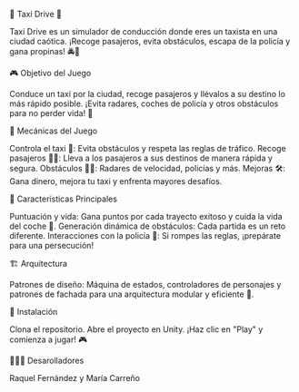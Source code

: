 🚖 Taxi Drive 🚖

Taxi Drive es un simulador de conducción donde eres un taxista en una ciudad caótica. ¡Recoge pasajeros, evita obstáculos, escapa de la policía y gana propinas! 🚔💨

🎮 Objetivo del Juego

Conduce un taxi por la ciudad, recoge pasajeros y llévalos a su destino lo más rápido posible. ¡Evita radares, coches de policía y otros obstáculos para no perder vida! 🛑

🔧 Mecánicas del Juego

Controla el taxi 🚗: Evita obstáculos y respeta las reglas de tráfico.
Recoge pasajeros 🧑‍🦱: Lleva a los pasajeros a sus destinos de manera rápida y segura.
Obstáculos 👮🏼: Radares de velocidad, policías y más.
Mejoras 🛠️: Gana dinero, mejora tu taxi y enfrenta mayores desafíos.

🧩 Características Principales

Puntuación y vida: Gana puntos por cada trayecto exitoso y cuida la vida del coche 🏥.
Generación dinámica de obstáculos: Cada partida es un reto diferente.
Interacciones con la policía 🚓: Si rompes las reglas, ¡prepárate para una persecución!

🏗️ Arquitectura

Patrones de diseño: Máquina de estados, controladores de personajes y patrones de fachada para una arquitectura modular y eficiente 🔧.

🚀 Instalación

Clona el repositorio.
Abre el proyecto en Unity.
¡Haz clic en "Play" y comienza a jugar! 🎮

🙋🏽‍♀️ Desarolladores

Raquel Fernández y María Carreño


